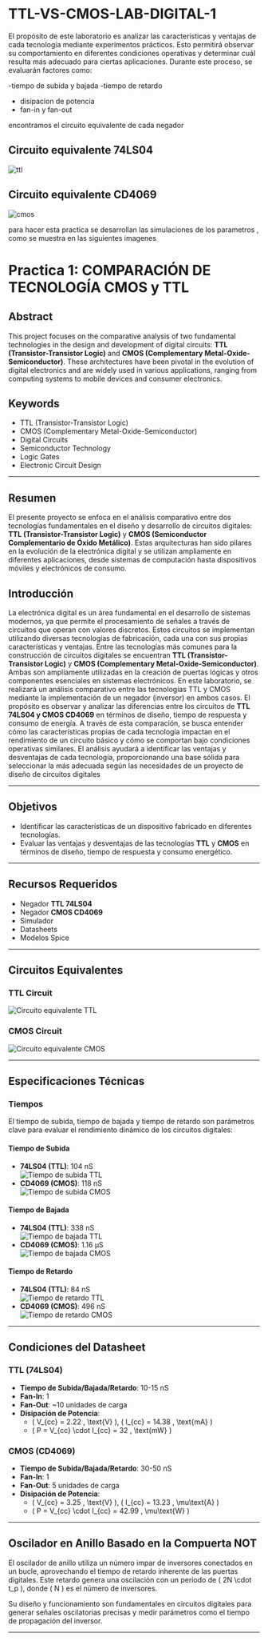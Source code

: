 # TTL-VS-CMOS-LAB-DIGITAL-1
El propósito de este laboratorio es analizar las características y ventajas de cada tecnología mediante experimentos prácticos. Esto permitirá observar su comportamiento en diferentes condiciones operativas y determinar cuál resulta más adecuado para ciertas aplicaciones. Durante este proceso, se evaluarán factores como:

-tiempo de subida y bajada
-tiempo de retardo
- disipacion de potencia
- fan-in y fan-out

encontramos el circuito equivalente de cada negador

## Circuito equivalente  74LS04
![ttl](https://github.com/user-attachments/assets/bd37e73f-eff7-4ed3-9421-eb3a12e64edc)

## Circuito equivalente  CD4069
![cmos](https://github.com/user-attachments/assets/d415f482-7571-4d85-9fc8-601dcad018b0)




para hacer esta practica se desarrollan las simulaciones de los parametros , como se muestra en las siguientes imagenes


# Practica 1: COMPARACIÓN DE TECNOLOGÍA CMOS y TTL

## Abstract
This project focuses on the comparative analysis of two fundamental technologies in the design and development of digital circuits: **TTL (Transistor-Transistor Logic)** and **CMOS (Complementary Metal-Oxide-Semiconductor)**. These architectures have been pivotal in the evolution of digital electronics and are widely used in various applications, ranging from computing systems to mobile devices and consumer electronics.

## Keywords
- TTL (Transistor-Transistor Logic)
- CMOS (Complementary Metal-Oxide-Semiconductor)
- Digital Circuits
- Semiconductor Technology
- Logic Gates
- Electronic Circuit Design

---

## Resumen
El presente proyecto se enfoca en el análisis comparativo entre dos tecnologías fundamentales en el diseño y desarrollo de circuitos digitales: **TTL (Transistor-Transistor Logic)** y **CMOS (Semiconductor Complementario de Óxido Metálico)**. Estas arquitecturas han sido pilares en la evolución de la electrónica digital y se utilizan ampliamente en diferentes aplicaciones, desde sistemas de computación hasta dispositivos móviles y electrónicos de consumo.

## Introducción
La electrónica digital es un área fundamental en el desarrollo de sistemas modernos, ya que permite el procesamiento de señales a través de circuitos que operan con valores discretos. Estos circuitos se implementan utilizando diversas tecnologías de fabricación, cada una con sus propias características y ventajas. Entre las tecnologías más comunes para la construcción de circuitos digitales se encuentran **TTL (Transistor-Transistor Logic)** y **CMOS (Complementary Metal-Oxide-Semiconductor)**. Ambas son ampliamente utilizadas en la creación de puertas lógicas y otros componentes esenciales en sistemas electrónicos.
    En este laboratorio, se realizará un análisis comparativo entre las tecnologías TTL y CMOS mediante la implementación de un negador (inversor) en ambos casos. El propósito es observar y analizar las diferencias entre los circuitos de **TTL 74LS04 y CMOS CD4069** en términos de diseño, tiempo de respuesta y consumo de energía. A través de esta comparación, se busca entender cómo las características propias de cada tecnología impactan en el rendimiento de un circuito básico y cómo se comportan bajo condiciones operativas similares. El análisis ayudará a identificar las ventajas y desventajas de cada tecnología, proporcionando una base sólida para seleccionar la más adecuada según las necesidades de un proyecto de diseño de circuitos digitales

---

## Objetivos
- Identificar las características de un dispositivo fabricado en diferentes tecnologías.
- Evaluar las ventajas y desventajas de las tecnologías **TTL** y **CMOS** en términos de diseño, tiempo de respuesta y consumo energético.

---

## Recursos Requeridos
- Negador **TTL 74LS04**
- Negador **CMOS CD4069**
- Simulador
- Datasheets
- Modelos Spice

---

## Circuitos Equivalentes

### TTL Circuit
![Circuito equivalente TTL](equivalentettl.png)

### CMOS Circuit
![Circuito equivalente CMOS](equivalentecmos.png)

---

## Especificaciones Técnicas

### Tiempos
El tiempo de subida, tiempo de bajada y tiempo de retardo son parámetros clave para evaluar el rendimiento dinámico de los circuitos digitales:

#### Tiempo de Subida
- **74LS04 (TTL)**: 104 nS  
  ![Tiempo de subida TTL](tsubida74ls.png)
- **CD4069 (CMOS)**: 118 nS  
  ![Tiempo de subida CMOS](tsubidacd.png)

#### Tiempo de Bajada
- **74LS04 (TTL)**: 338 nS  
  ![Tiempo de bajada TTL](tbajada74ls.png)
- **CD4069 (CMOS)**: 1.16 µS  
  ![Tiempo de bajada CMOS](tbajadacd.png)

#### Tiempo de Retardo
- **74LS04 (TTL)**: 84 nS  
  ![Tiempo de retardo TTL](tretardottl.png)
- **CD4069 (CMOS)**: 496 nS  
  ![Tiempo de retardo CMOS](tretardocmos.png)

---

## Condiciones del Datasheet

### TTL (74LS04)
- **Tiempo de Subida/Bajada/Retardo**: 10-15 nS  
- **Fan-In**: 1  
- **Fan-Out**: ~10 unidades de carga  
- **Disipación de Potencia**:  
  - \( V_{cc} = 2.22 \, \text{V} \), \( I_{cc} = 14.38 \, \text{mA} \)  
  - \( P = V_{cc} \cdot I_{cc} = 32 \, \text{mW} \)

### CMOS (CD4069)
- **Tiempo de Subida/Bajada/Retardo**: 30-50 nS  
- **Fan-In**: 1  
- **Fan-Out**: 5 unidades de carga  
- **Disipación de Potencia**:  
  - \( V_{cc} = 3.25 \, \text{V} \), \( I_{cc} = 13.23 \, \mu\text{A} \)  
  - \( P = V_{cc} \cdot I_{cc} = 42.99 \, \mu\text{W} \)

---

## Oscilador en Anillo Basado en la Compuerta NOT
El oscilador de anillo utiliza un número impar de inversores conectados en un bucle, aprovechando el tiempo de retardo inherente de las puertas digitales. Este retardo genera una oscilación con un periodo de \( 2N \cdot t_p \), donde \( N \) es el número de inversores.

Su diseño y funcionamiento son fundamentales en circuitos digitales para generar señales oscilatorias precisas y medir parámetros como el tiempo de propagación del inversor.

---

